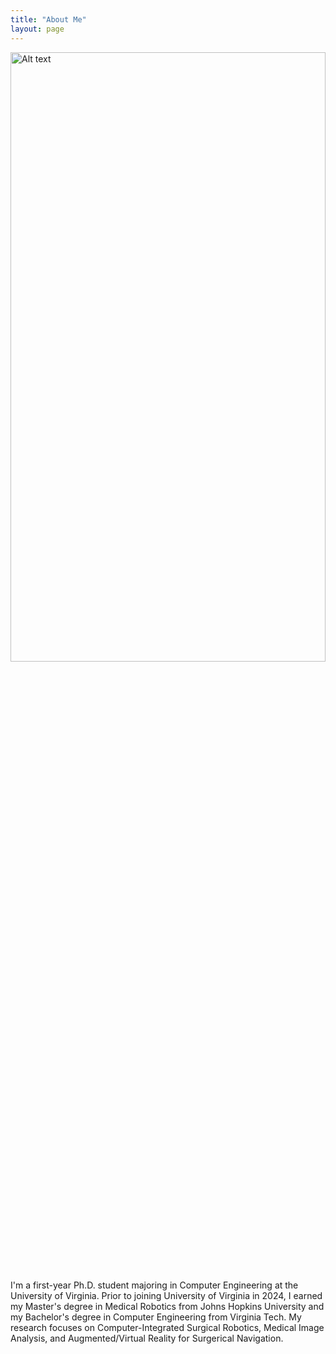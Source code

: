 ```yaml
---
title: "About Me"
layout: page
---
```


<img src="https://github.com/user-attachments/assets/270fe6f4-62fd-4f75-bc48-824ce15f2ca3" alt="Alt text" width="100%" height="50%"/>

I'm a first-year Ph.D. student majoring in Computer Engineering at the University of Virginia. Prior to joining University of Virginia in 2024, I earned my Master's degree in Medical Robotics from Johns Hopkins University and my Bachelor's degree in Computer Engineering from Virginia Tech. My research focuses on Computer-Integrated Surgical Robotics, Medical Image Analysis, and Augmented/Virtual Reality for Surgerical Navigation.
